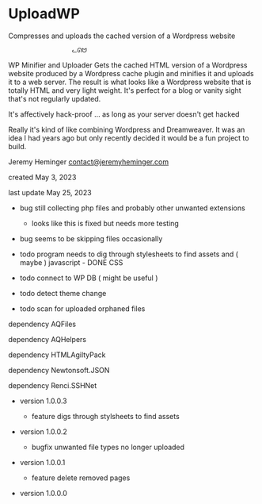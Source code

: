 
# UploadWP
Compresses and uploads the cached version of a Wordpress website


 
 
                      ᓚᘏᗢ
                      
                      
WP Minifier and Uploader
Gets the cached HTML version of a Wordpress website produced by a Wordpress cache plugin and minifies it and uploads it to a web server.
The result is what looks like a Wordpress website that is totally HTML and very light weight. It's perfect for a blog or vanity sight that's not regularly updated. 

It's affectively hack-proof ... as long as your server doesn't get hacked

Really it's kind of like combining Wordpress and Dreamweaver. It was an idea I had years ago but only recently decided it would be a fun project to build.

Jeremy Heminger <contact@jeremyheminger.com>

created May 3, 2023

last update May 25, 2023
 
 - bug     still collecting php files and probably other unwanted extensions
 
   - looks like this is fixed but needs more testing
          
 - bug     seems to be skipping files occasionally 
 
 - todo    program needs to dig through stylesheets to find assets and ( maybe ) javascript - DONE CSS
 
 - todo    connect to WP DB ( might be useful )
 
 - todo    detect theme change
 
 - todo    scan for uploaded orphaned files
 
 
 dependency AQFiles 
 
 dependency AQHelpers 
 
 dependency HTMLAgiltyPack
 
 dependency Newtonsoft.JSON
 
 dependency Renci.SSHNet
 
 
 - version 1.0.0.3
 
	  - feature digs through stylsheets to find assets
  
 - version 1.0.0.2
 
	  - bugfix unwanted file types no longer uploaded
  
 - version 1.0.0.1
 
	  - feature delete removed pages
  
 - version 1.0.0.0
 
 
 
